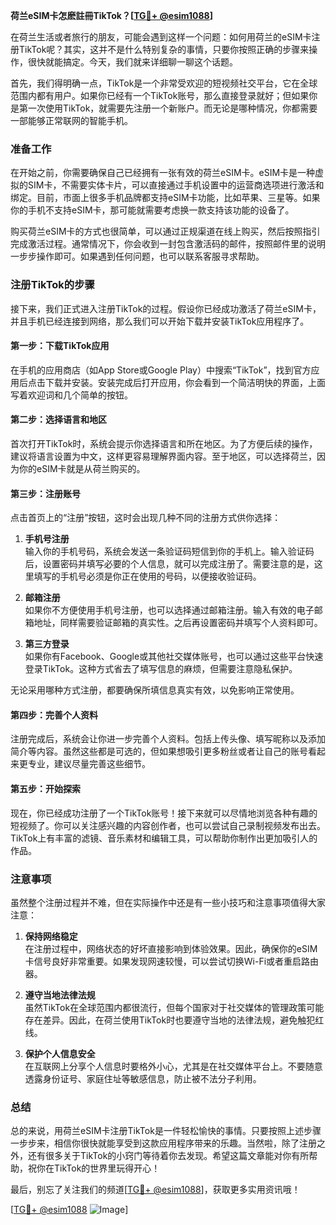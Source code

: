 **荷兰eSIM卡怎麽註冊TikTok？[[TG💪+ @esim1088](https://t.me/s/esim1088)]**

在荷兰生活或者旅行的朋友，可能会遇到这样一个问题：如何用荷兰的eSIM卡注册TikTok呢？其实，这并不是什么特别复杂的事情，只要你按照正确的步骤来操作，很快就能搞定。今天，我们就来详细聊一聊这个话题。

首先，我们得明确一点，TikTok是一个非常受欢迎的短视频社交平台，它在全球范围内都有用户。如果你已经有一个TikTok账号，那么直接登录就好；但如果你是第一次使用TikTok，就需要先注册一个新账户。而无论是哪种情况，你都需要一部能够正常联网的智能手机。

### 准备工作

在开始之前，你需要确保自己已经拥有一张有效的荷兰eSIM卡。eSIM卡是一种虚拟的SIM卡，不需要实体卡片，可以直接通过手机设置中的运营商选项进行激活和绑定。目前，市面上很多手机品牌都支持eSIM卡功能，比如苹果、三星等。如果你的手机不支持eSIM卡，那可能就需要考虑换一款支持该功能的设备了。

购买荷兰eSIM卡的方式也很简单，可以通过正规渠道在线上购买，然后按照指引完成激活过程。通常情况下，你会收到一封包含激活码的邮件，按照邮件里的说明一步步操作即可。如果遇到任何问题，也可以联系客服寻求帮助。

### 注册TikTok的步骤

接下来，我们正式进入注册TikTok的过程。假设你已经成功激活了荷兰eSIM卡，并且手机已经连接到网络，那么我们可以开始下载并安装TikTok应用程序了。

#### 第一步：下载TikTok应用

在手机的应用商店（如App Store或Google Play）中搜索“TikTok”，找到官方应用后点击下载并安装。安装完成后打开应用，你会看到一个简洁明快的界面，上面写着欢迎词和几个简单的按钮。

#### 第二步：选择语言和地区

首次打开TikTok时，系统会提示你选择语言和所在地区。为了方便后续的操作，建议将语言设置为中文，这样更容易理解界面内容。至于地区，可以选择荷兰，因为你的eSIM卡就是从荷兰购买的。

#### 第三步：注册账号

点击首页上的“注册”按钮，这时会出现几种不同的注册方式供你选择：

1. **手机号注册**  
   输入你的手机号码，系统会发送一条验证码短信到你的手机上。输入验证码后，设置密码并填写必要的个人信息，就可以完成注册了。需要注意的是，这里填写的手机号必须是你正在使用的号码，以便接收验证码。

2. **邮箱注册**  
   如果你不方便使用手机号注册，也可以选择通过邮箱注册。输入有效的电子邮箱地址，同样需要验证邮箱的真实性。之后再设置密码并填写个人资料即可。

3. **第三方登录**  
   如果你有Facebook、Google或其他社交媒体账号，也可以通过这些平台快速登录TikTok。这种方式省去了填写信息的麻烦，但需要注意隐私保护。

无论采用哪种方式注册，都要确保所填信息真实有效，以免影响正常使用。

#### 第四步：完善个人资料

注册完成后，系统会让你进一步完善个人资料。包括上传头像、填写昵称以及添加简介等内容。虽然这些都是可选的，但如果想吸引更多粉丝或者让自己的账号看起来更专业，建议尽量完善这些细节。

#### 第五步：开始探索

现在，你已经成功注册了一个TikTok账号！接下来就可以尽情地浏览各种有趣的短视频了。你可以关注感兴趣的内容创作者，也可以尝试自己录制视频发布出去。TikTok上有丰富的滤镜、音乐素材和编辑工具，可以帮助你制作出更加吸引人的作品。

### 注意事项

虽然整个注册过程并不难，但在实际操作中还是有一些小技巧和注意事项值得大家注意：

1. **保持网络稳定**  
   在注册过程中，网络状态的好坏直接影响到体验效果。因此，确保你的eSIM卡信号良好非常重要。如果发现网速较慢，可以尝试切换Wi-Fi或者重启路由器。

2. **遵守当地法律法规**  
   虽然TikTok在全球范围内都很流行，但每个国家对于社交媒体的管理政策可能存在差异。因此，在荷兰使用TikTok时也要遵守当地的法律法规，避免触犯红线。

3. **保护个人信息安全**  
   在互联网上分享个人信息时要格外小心，尤其是在社交媒体平台上。不要随意透露身份证号、家庭住址等敏感信息，防止被不法分子利用。

### 总结

总的来说，用荷兰eSIM卡注册TikTok是一件轻松愉快的事情。只要按照上述步骤一步步来，相信你很快就能享受到这款应用程序带来的乐趣。当然啦，除了注册之外，还有很多关于TikTok的小窍门等待着你去发现。希望这篇文章能对你有所帮助，祝你在TikTok的世界里玩得开心！

最后，别忘了关注我们的频道[[TG💪+ @esim1088](https://t.me/s/esim1088)]，获取更多实用资讯哦！  

[[TG💪+ @esim1088](https://t.me/s/esim1088) ![Image](https://i.postimg.cc/4NQfJmqS/Snipaste-2025-05-13-00-14-12.png)]